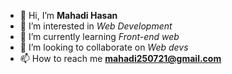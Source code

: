 - 👋 Hi, I’m <b>Mahadi Hasan</b>
- 👀 I’m interested in <i>Web Development</i>
- 🌱 I’m currently learning <i>Front-end web</i>
- 💞️ I’m looking to collaborate on <i>Web devs</i>
- 📫 How to reach me <b>mahadi250721@gmail.com</b>

<!---
mahadi-mh/mahadi-mh is a ✨ special ✨ repository because its `README.md` (this file) appears on your GitHub profile.
You can click the Preview link to take a look at your changes.
--->
